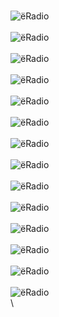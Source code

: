 \
![ёRadio](images/page1.jpg)\
\
![ёRadio](images/page2.jpg)\
\
![ёRadio](images/page3.jpg)\
\
![ёRadio](images/img1.jpg)\
\
![ёRadio](images/img3.jpg)\
\
![ёRadio](images/img4.jpg)\
\
![ёRadio](images/img5.jpg)\
\
![ёRadio](images/img6.jpg)\
\
![ёRadio](images/img7.jpg)\
\
![ёRadio](images/img8.jpg)\
\
![ёRadio](images/img9.jpg)\
\
![ёRadio](images/img10.jpg)\
\
![ёRadio](images/img11.jpg)\
\
![ёRadio](images/img12.jpg)\
\
